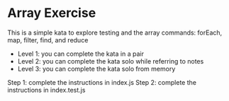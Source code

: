 # Array Exercise
This is a simple kata to explore testing and the array commands:  forEach, map, filter, find, and reduce 

* Level 1: you can complete the kata in a pair
* Level 2: you can complete the kata solo while referring to notes
* Level 3: you can complete the kata solo from memory

Step 1: complete the instructions in index.js
Step 2: complete the instructions in index.test.js
